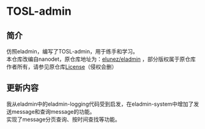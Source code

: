 # TOSL-admin
## 简介  
仿照eladmin，编写了TOSL-admin，用于练手和学习。  
本仓库改编自nanodet，原仓库地址为：[elunez/eladmin](https://github.com/elunez/eladmin) ，部分版权属于原仓库作者所有，请参见原仓库[License](https://github.com/elunez/eladmin/blob/master/LICENSE)（侵权会删）
## 更新内容
我从eladmin中的eladmin-logging代码受到启发，在eladmin-system中增加了发送message和查询message的功能。  
实现了message分页查询、按时间查找等功能。
